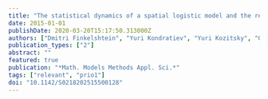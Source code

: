 ```yaml
---
title: "The statistical dynamics of a spatial logistic model and the related kinetic equation"
date: 2015-01-01
publishDate: 2020-03-20T15:17:50.313000Z
authors: ["Dmitri Finkelshtein", "Yuri Kondratiev", "Yuri Kozitsky", "Oleksandr Kutoviy"]
publication_types: ["2"]
abstract: ""
featured: true
publication: "*Math. Models Methods Appl. Sci.*"
tags: ["relevant", "prio1"]
doi: "10.1142/S0218202515500128"
---
```


